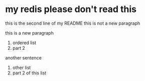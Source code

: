 # my redis please don't read this
this is the second line of my README
this is not a new paragraph

this is a new paragraph
1. ordered list
1. part 2

another sentence

1. other list
69. part 2 of this list
